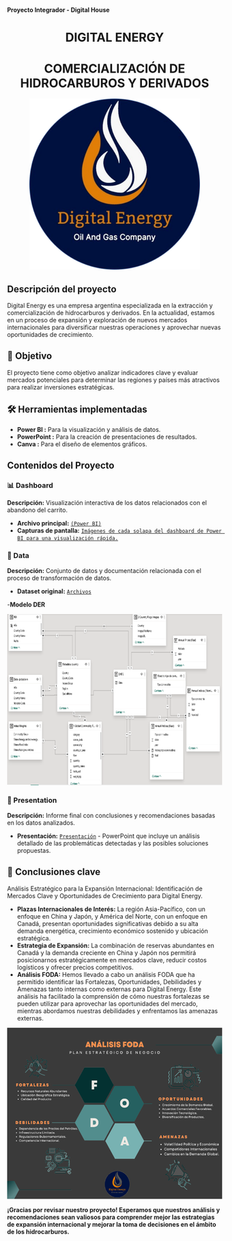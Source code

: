 **Proyecto Integrador - Digital House**

<h1 align="center">DIGITAL ENERGY</h1>
<h1 align="center">COMERCIALIZACIÓN DE HIDROCARBUROS Y DERIVADOS</h1>

<p align="center">
  <img width="400" height="400" src="Imagen/LOGO.png" alt="Logo de digital energy">
</p>

## Descripción del proyecto
Digital Energy es una empresa argentina especializada en la extracción y comercialización de hidrocarburos y derivados. En la actualidad, estamos en un proceso de expansión y exploración de nuevos mercados internacionales para diversificar nuestras operaciones y aprovechar nuevas oportunidades de crecimiento. 

## 🎯 Objetivo
El proyecto tiene como objetivo analizar indicadores clave y evaluar mercados potenciales para determinar las regiones y países más atractivos para realizar inversiones estratégicas.


## 🛠️ Herramientas implementadas 
- **Power BI :**  Para la visualización y análisis de datos.
- **PowerPoint :**  Para la creación de presentaciones de resultados.
- **Canva :**  Para el diseño de elementos gráficos.

## Contenidos del Proyecto

### 📊 Dashboard
**Descripción:** Visualización interactiva de los datos relacionados con el abandono del carrito.

- **Archivo principal:** [`(Power BI)`](Dashboard)
- **Capturas de pantalla:** [`Imágenes de cada solapa del dashboard de Power BI para una visualización rápida.`](Dashboard)

### 📂 Data
**Descripción:** Conjunto de datos y documentación relacionada con el proceso de transformación de datos.

- **Dataset original:** [`Archivos`](Data)

-**Modelo DER**

<p align="center">
  <img width="800" height="400" src="Imagen/Modelo DER y Enterprise DW Bus.png" alt="Modelo DER">
</p>

</div>
 
### 📑 Presentation
**Descripción:** Informe final con conclusiones y recomendaciones basadas en los datos analizados.

- **Presentación:** [`Presentación`](Presentation) - PowerPoint que incluye un análisis detallado de las problemáticas detectadas y las posibles soluciones propuestas.


## 📢 Conclusiones clave
Análisis Estratégico para la Expansión Internacional: Identificación de Mercados Clave y Oportunidades de Crecimiento para Digital Energy.

- **Plazas Internacionales de Interés:** La región Asia-Pacífico, con un enfoque en China y Japón, y América del Norte, con un enfoque en Canadá, presentan oportunidades significativas debido a su alta demanda energética, crecimiento económico sostenido y ubicación estratégica.
- **Estrategia de Expansión:** La combinación de reservas abundantes en Canadá y la demanda creciente en China y Japón nos permitirá posicionarnos estratégicamente en mercados clave, reducir costos logísticos y ofrecer precios competitivos.
- **Análisis FODA:** Hemos llevado a cabo un análisis FODA que ha permitido identificar las Fortalezas, Oportunidades, Debilidades y Amenazas tanto internas como externas para Digital Energy. Este análisis ha facilitado la comprensión de cómo nuestras fortalezas se pueden utilizar para aprovechar las oportunidades del mercado, mientras abordamos nuestras debilidades y enfrentamos las amenazas externas.

<p align="center">
  <img width="800" height="400" src="Imagen/Analisis FODA.png" alt="Análisis FODA">
</p>

**¡Gracias por revisar nuestro proyecto! Esperamos que nuestros análisis y recomendaciones sean valiosos para comprender mejor las estrategias de expansión internacional y mejorar la toma de decisiones en el ámbito de los hidrocarburos.**
